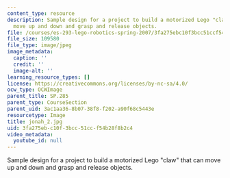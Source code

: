 ```yaml
---
content_type: resource
description: Sample design for a project to build a motorized Lego "claw" that can
  move up and down and grasp and release objects.
file: /courses/es-293-lego-robotics-spring-2007/3fa275ebc10f3bcc51ccf54b28f8b2c4_jonah_2.jpg
file_size: 109580
file_type: image/jpeg
image_metadata:
  caption: ''
  credit: ''
  image-alt: ''
learning_resource_types: []
license: https://creativecommons.org/licenses/by-nc-sa/4.0/
ocw_type: OCWImage
parent_title: SP.285
parent_type: CourseSection
parent_uid: 3ac1aa36-8b07-38f8-f202-a90f68c5443e
resourcetype: Image
title: jonah_2.jpg
uid: 3fa275eb-c10f-3bcc-51cc-f54b28f8b2c4
video_metadata:
  youtube_id: null
---
```

Sample design for a project to build a motorized Lego "claw" that can move up and down and grasp and release objects.